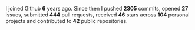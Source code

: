 
I joined Github **6** years ago. Since then I pushed **2305** commits, opened **27** issues, submitted **444** pull requests, received **46** stars across **104** personal projects and contributed to **42** public repositories.
